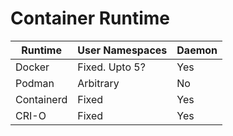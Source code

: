 # Container Runtime

| Runtime   | User Namespaces   | Daemon    |
|-----------|-------------------|-----------|   
| Docker    | Fixed. Upto 5?    | Yes       |
| Podman    | Arbitrary         | No        |
| Containerd| Fixed             | Yes       |
| CRI-O     | Fixed             | Yes       |

